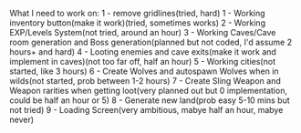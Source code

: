 What I need to work on:
 1 - remove gridlines(tried, hard)
 1 - Working inventory button(make it work)(tried, sometimes works)
 2 - Working EXP/Levels System(not tried, around an hour)
 3 - Working Caves/Cave room generation and Boss generation(planned but not coded, I'd assume 2 hours+ and hard)
 4 - Looting enemies and cave exits(make it work and implement in caves)(not too far off, half an hour)
 5 - Working cities(not started, like 3 hours)
 6 - Create Wolves and autospawn Wolves when in wilds(not started, prob between 1-2 hours)
 7 - Create Sling Weapon and Weapon rarities when getting loot(very planned out but 0 implementation, could be half an hour or 5)
 8 - Generate new land(prob easy 5-10 mins but not tried)
 9 - Loading Screen(very ambitious, mabye half an hour, mabye never)
